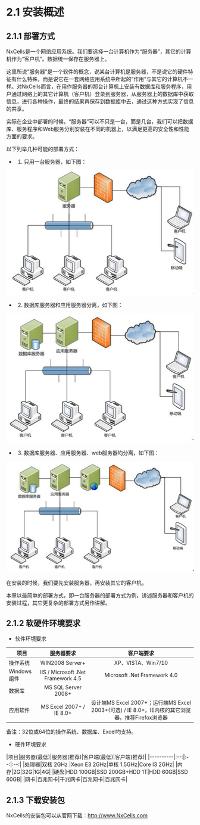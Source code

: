 # 2.1 安装概述
## 2.1.1 部署方式
NxCells是一个网络应用系统。我们要选择一台计算机作为“服务器”，其它的计算机作为“客户机”。数据统一保存在服务器上。

这里所说“服务器”是一个软件的概念，说某台计算机是服务器，不是说它的硬件特征有什么特殊，而是说它在一套网络应用系统中所起的“作用”与其它的计算机不一样。对NxCells而言，在用作服务器的那台计算机上安装有数据库和服务程序，用户通过网络上的其它计算机（客户机）登录到服务器，从服务器上的数据库中获取信息，进行各种操作，最终的结果再保存到数据库中去，通过这种方式实现了信息的共享。

实际在企业中部署的时候，“服务器”可以不只是一台，而是几台，我们可以把数据库、服务程序和Web服务分别安装在不同的机器上，以满足更高的安全性和性能方面的要求。

以下列举几种可能的部署方式：

* 1) 只用一台服务器，如下图：

![](../img/2.1-1.jpg)

* 2) 数据库服务器和应用服务器分离，如下图：

![](../img/2.1-2.jpg)

* 3) 数据库服务器、应用服务器、web服务器均分离，如下图：

![](../img/2.1-3.jpg)

在安装的时候，我们要先安装服务器，再安装其它的客户机。

本章以最简单的部署方式，即一台服务器的部署方式为例，讲述服务器和客户机的安装过程，其它更复杂的部署方式另作讲解。

## 2.1.2 软硬件环境要求
* 软件环境要求

|项目|服务器要求|客户端要求|
|----|:--:|:--:|
|操作系统	|WIN2008 Server+|XP、VISTA、Win7/10|
|Windows组件|IIS / Microsoft .Net Framework 4.5|Microsoft .Net Framework 4.0|
|数据库	|MS SQL Server 2008+||
|应用软件|	MS Excel 2007+ / IE 8.0+|设计端MS Excel 2007+；运行端MS Excel 2003+(可选) / IE 8.0+，IE内核的其它浏览器，推荐Firefox浏览器|

备注：32位或64位的操作系统、数据库、Excel均支持。

* 硬件环境要求

|项目|服务器(最低)|服务器(推荐)|客户端(最低)|客户端(推荐)|
|----------|:--:|:--:|:--:|
|处理器|双核 2GHz	|Xeon E3 2GHz|单核 1.5GHz|Core I3 2GHz|
|内存|2G|32G|1G|4G|
|硬盘|HDD 100GB|SSD 200GB+HDD 1T|HDD 60GB|SSD 60GB|
|网卡|百兆网卡|千兆网卡|百兆网卡|百兆网卡|	

## 2.1.3 下载安装包
NxCells的安装包可以从官网下载：http://www.NxCells.com
